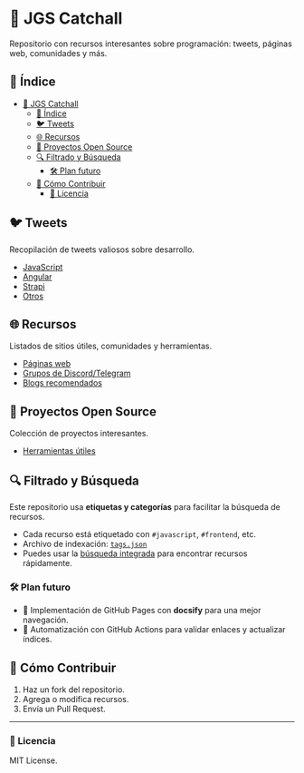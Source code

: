 # 📂 JGS Catchall

Repositorio con recursos interesantes sobre programación: tweets, páginas web, comunidades y más.

## 📖 Índice
- [📂 JGS Catchall](#-jgs-catchall)
  - [📖 Índice](#-índice)
  - [🐦 Tweets](#-tweets)
  - [🌐 Recursos](#-recursos)
  - [🔧 Proyectos Open Source](#-proyectos-open-source)
  - [🔍 Filtrado y Búsqueda](#-filtrado-y-búsqueda)
    - [🛠 Plan futuro](#-plan-futuro)
  - [🤝 Cómo Contribuir](#-cómo-contribuir)
    - [📜 Licencia](#-licencia)

## 🐦 Tweets
Recopilación de tweets valiosos sobre desarrollo.

- [JavaScript](tweets/javascript.md)
- [Angular](tweets/angular.md)
- [Strapi](tweets/strapi.md)
- [Otros](tweets/otros.md)

## 🌐 Recursos
Listados de sitios útiles, comunidades y herramientas.

- [Páginas web](recursos/paginas-web.md)
- [Grupos de Discord/Telegram](recursos/discord-telegram.md)
- [Blogs recomendados](recursos/blogs.md)

## 🔧 Proyectos Open Source
Colección de proyectos interesantes.

- [Herramientas útiles](proyectos/herramientas-utiles.md)

## 🔍 Filtrado y Búsqueda
Este repositorio usa **etiquetas y categorías** para facilitar la búsqueda de recursos.

- Cada recurso está etiquetado con `#javascript`, `#frontend`, etc.
- Archivo de indexación: [`tags.json`](tags.json)
- Puedes usar la [búsqueda integrada](https://github.com/JesusGarce/dev-knowledge-hub) para encontrar recursos rápidamente.

### 🛠 Plan futuro
- 🚀 Implementación de GitHub Pages con **docsify** para una mejor navegación.
- 🔄 Automatización con GitHub Actions para validar enlaces y actualizar índices.

## 🤝 Cómo Contribuir
1. Haz un fork del repositorio.
2. Agrega o modifica recursos.
3. Envía un Pull Request.

---

### 📜 Licencia
MIT License.
